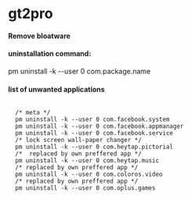 # gt2pro
#### Remove bloatware
#### uninstallation command:

pm uninstall -k --user 0 com.package.name

#### list of unwanted applications ####
<code>
  /* meta */
  pm uninstall -k --user 0 com.facebook.system
  pm uninstall -k --user 0 com.facebook.appmanager
  pm uninstall -k --user 0 com.facebook.service
  /* lock screen wall-paper changer */
  pm uninstall -k --user 0 com.heytap.pictorial
  /*  replaced by own preffered app */
  pm uninstall -k --user 0 com.heytap.music
  /* replaced by own preffered app */
  pm uninstall -k --user 0 com.coloros.video
  /* replaced by own preffered app */
  pm uninstall -k --user 0 com.oplus.games
</code>
